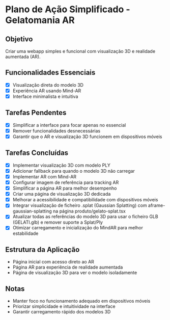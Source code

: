 # Plano de Ação Simplificado - Gelatomania AR

## Objetivo
Criar uma webapp simples e funcional com visualização 3D e realidade aumentada (AR).

## Funcionalidades Essenciais
- [x] Visualização direta do modelo 3D
- [x] Experiência AR usando Mind-AR
- [x] Interface minimalista e intuitiva

## Tarefas Pendentes
- [x] Simplificar a interface para focar apenas no essencial
- [x] Remover funcionalidades desnecessárias
- [x] Garantir que o AR e visualização 3D funcionem em dispositivos móveis

## Tarefas Concluídas
- [x] Implementar visualização 3D com modelo PLY
- [x] Adicionar fallback para quando o modelo 3D não carregar
- [x] Implementar AR com Mind-AR
- [x] Configurar imagem de referência para tracking AR
- [x] Simplificar a página AR para melhor desempenho
- [x] Criar uma página de visualização 3D dedicada
- [x] Melhorar a acessibilidade e compatibilidade com dispositivos móveis
- [x] Integrar visualização de ficheiro .splat (Gaussian Splatting) com aframe-gaussian-splatting na página produto/gelato-splat.tsx
- [x] Atualizar todas as referências do modelo 3D para usar o ficheiro GLB (GELATI.glb) e remover suporte a Splat/Ply
- [x] Otimizar carregamento e inicialização do MindAR para melhor estabilidade

## Estrutura da Aplicação
- Página inicial com acesso direto ao AR
- Página AR para experiência de realidade aumentada
- Página de visualização 3D para ver o modelo isoladamente

## Notas
- Manter foco no funcionamento adequado em dispositivos móveis
- Priorizar simplicidade e intuitividade na interface
- Garantir carregamento rápido dos modelos 3D
